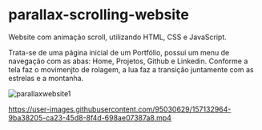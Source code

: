 # parallax-scrolling-website

Website com animação scroll, utilizando HTML, CSS e JavaScript.

Trata-se de uma página inicial de um Portfólio, possui um menu de navegação com as abas: Home, Projetos, Github e Linkedin.
Conforme a tela faz o movimenjto de rolagem, a lua faz a transição juntamente com as estrelas e a montanha.

![parallaxwebsite1](https://user-images.githubusercontent.com/95030629/157132955-7cfc2733-7c41-4b5e-a4f8-1d05ecc79a35.PNG)


https://user-images.githubusercontent.com/95030629/157132964-9ba38205-ca23-45d8-8f4d-698ae07387a8.mp4


